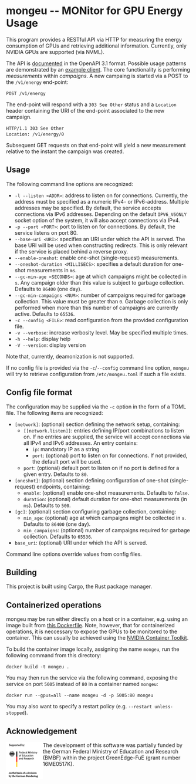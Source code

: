 # mongeu -- MONitor for GPU Energy Usage

This program provides a RESTful API via HTTP for measuring the energy
consumption of GPUs and retrieving additional information. Currently, only
NVIDIA GPUs are supported (via NVML).

The API is [documented](./openapi.yaml) in the OpenAPI 3.1 format. Possible
usage patterns are demonstrated by an [example client](./client.py). The core
functionality is performing *measurements* within *campaigns*. A new campaing
is started via a POST to the `/v1/energy` end-point:

    POST /v1/energy

The end-point will respond with a `303 See Other` status and a `Location` header
containing the URI of the end-point associated to the new campaign.

    HTTP/1.1 303 See Other
    Location: /v1/energy/0

Subsequent GET requests on that end-point will yield a new measurement relative
to the instant the campaign was created.

## Usage

The following command line options are recognized:
* `-l --listen <ADDR>`: address to listen on for connections. Currently, the
  address must be specified as a numeric IPv4- or IPv6-address. Multiple
  addresses may be specified. By default, the service accepts connections via
  IPv6 addresses. Depending on the default `IPV6_V6ONLY` socket option of the
  system, it will also accept connections via IPv4.
* `-p --port <PORT>`: port to listen on for connections. By default, the service
  listens on port 80.
* `--base-uri <URI>`: specifies an URI under which the API is served. The base
  URI will be used when constructing redirects. This is only relevant if the
  service is placed behind a reverse proxy.
* `--enable-oneshot`: enable one-shot (single-request) measurements.
* `--oneshot-duration <MILLISECS>`: specifies a default duration for one-shot
  measurements in `ms`.
* `--gc-min-age <SECONDS>`: age at which campaigns might be collected in `s`.
  Any campaign older than this value is subject to garbage collection. Defaults
  to `86400` (one day).
* `--gc-min-campaigns <NUM>`: number of campaigns required for garbage
  collection. This value must be greater than `0`. Garbage collection is only
  performed when more than this number of campaigns are currently active.
  Defaults to `65536`.
* `-c --config <FILE>`: read configuration from the provided configuration file.
* `-v --verbose`: increase verbosity level. May be specified multiple times.
* `-h --help`: display help
* `-V --version`: display version

Note that, currently, deamonization is not supported.

If no config file is provided via the `-c`/`--config` command line option,
`mongeu` will try to retrieve configuration from `/etc/mongeu.toml` if such a
file exists.

## Config file format

The configuration may be supplied via the `-c` option in the form of a TOML
file. The following items are recognized:

* `[network]`: (optional) section defining the network setup, containing:
  * `[[network.listen]]`: entries defining IP/port combinations to listen on. If
    no entries are supplied, the service will accept connections via all IPv4
    and IPv6 addresses. An entry contains:
    * `ip`: mandatory IP as a string
    * `port`: (optional) port to listen on for connections. If not provided, the
      default port will be used.
  * `port`: (optional) default port to listen on if no port is defined for a
    given entry. Defaults to `80`.
* `[oneshot]`: (optional) section defining configuration of one-shot
  (single-request) endpoints, containing:
  * `enable`: (optional) enable one-shot measurements. Defaults to `false`.
  * `duration`: (optional) default duration for one-shot measurements (in `ms`).
    Defaults to `500`.
* `[gc]`: (optional) section configuring garbage collection, containing:
  * `min_age`: (optional) age at which campaigns might be collected in `s`.
    Defaults to `86400` (one day).
  * `min_campaigns`: (optional) number of campaigns required for garbage
    collection. Defaults to `65536`.
* `base_uri`: (optional) URI under which the API is served.

Command line options override values from config files.

## Building

This project is built using Cargo, the Rust package manager.

## Containerized operations

mongeu may be run either directly on a host or in a container, e.g. using an
image built from [this Dockerfile](./Dockerfile). Note, however, that for
containerized operations, it is neccessary to expose the GPUs to be monitored
to the container. This can usually be achieved using the
[NVIDIA Container Toolkit](https://docs.nvidia.com/datacenter/cloud-native/).

To build the container image locally, assigning the name `mongeu`, run the
following command from this directory:

    docker build -t mongeu .

You may then run the service via the following command, exposing the service on
port `5005` instead of `80` in a container named `mongeu`:

    docker run --gpus=all --name mongeu -d -p 5005:80 mongeu

You may also want to specify a restart policy (e.g. `--restart unless-stopped`).

## Acknowledgement

<img src="./images/BMBF_sponsored.jpg" alt="BMBF logo" height="100" align="left">

The development of this software was partially funded by the German Federal
Ministry of Education and Research (BMBF) within the project GreenEdge-FuE
(grant number 16ME0517K).
